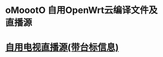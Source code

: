 # oMoootO 自用OpenWrt云编译文件及直播源

# [自用电视直播源(带台标信息)](https://raw.githubusercontent.com/gentle95/oMoooTo/main/oMoooTo.m3u)
